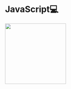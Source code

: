 # JavaScript💻

<img width="200px" src="https://th.bing.com/th/id/OIP.hs2kur8o6pdwuqAPWqvVlQHaF1?w=249&h=197&c=7&r=0&o=5&pid=1.7">
